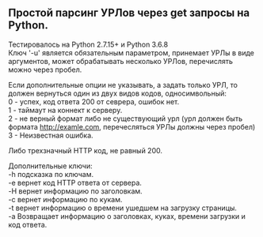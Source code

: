 ## Простой парсинг УРЛов через get запросы на Python. ## 
Тестировалось на Python 2.7.15+ и Python 3.6.8  
Ключ '-u' является обязательным параметром, принемает УРЛы в виде аргументов, может обрабатывать несколько УРЛов, перечислять можно через пробел.  

Если дополнительные опции не указывать, а задать только УРЛ, то должен вернуться один из двух видов кодов, односимвольный:  
0 - успех, код ответа 200 от севрера, ошибок нет.  
1 - таймаут на коннект к серверу.  
2 - не верный формат либо не существующий урл (урл должен быть формата http://examle.com, перечесляться УРЛы должны через пробел)<br/>
3 - Неизвестная ошибка.  

Либо трехзначный HTTP код, не равный 200.  

Дополнительные ключи:  
-h подсказка по ключам.  
-e вернет код HTTP ответа от сервера.  
-H вернет информацию по заголовкам.  
-с вернет информацию по кукам.  
-t вернет информацию о времени ушедшем на загрузку страницы.  
-a Возвращает информацию о заголовках, куках, времени загрузки и код ответа.  


